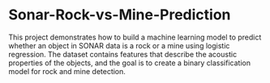 # Sonar-Rock-vs-Mine-Prediction
This project demonstrates how to build a machine learning model to predict whether an object in SONAR data is a rock or a mine using logistic regression. The dataset contains features that describe the acoustic properties of the objects, and the goal is to create a binary classification model for rock and mine detection.
